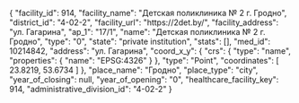 {
    "facility_id": 914,
    "facility_name": "Детская поликлиника № 2 г. Гродно",
    "district_id": "4-02-2",
    "facility_url": "https:\/\/2det.by\/",
    "facility_address": "ул. Гагарина",
    "ap_1": "17\/1",
    "name": "Детская поликлиника № 2 г. Гродно",
    "type": "0",
    "state": "private institution",
    "stats": [],
    "med_id": 10214842,
    "address": "ул. Гагарина",
    "coord_x_y": {
        "crs": {
            "type": "name",
            "properties": {
                "name": "EPSG:4326"
            }
        },
        "type": "Point",
        "coordinates": [
            23.8219,
            53.6734
        ]
    },
    "place_name": "Гродно",
    "place_type": "city",
    "year_of_closing": null,
    "year_of_opening": "0",
    "healthcare_facility_key": 914,
    "administrative_division_id": "4-02-2"
}